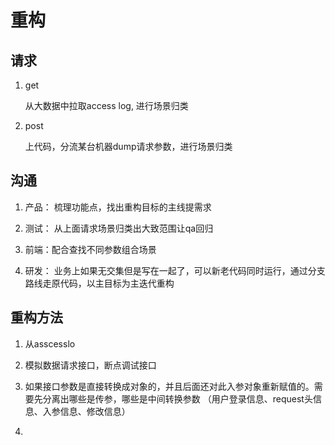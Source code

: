 # 重构

## 请求

1. get

   从大数据中拉取access log, 进行场景归类

2. post

   上代码，分流某台机器dump请求参数，进行场景归类

## 沟通



1. 产品： 梳理功能点，找出重构目标的主线提需求
2. 测试： 从上面请求场景归类出大致范围让qa回归
3. 前端：配合查找不同参数组合场景

4. 研发： 业务上如果无交集但是写在一起了，可以新老代码同时运行，通过分支路线走原代码，以主目标为主迭代重构

## 重构方法

1. 从asscesslo

1. 模拟数据请求接口，断点调试接口
2. 如果接口参数是直接转换成对象的，并且后面还对此入参对象重新赋值的。需要先分离出哪些是传参，哪些是中间转换参数 （用户登录信息、request头信息、入参信息、修改信息）
3. 

